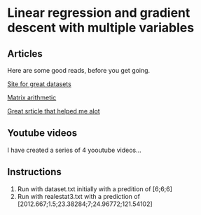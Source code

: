 # Linear regression and gradient descent with multiple variables

## Articles

Here are some good reads, before you get going.

[Site for great datasets](https://lionbridge.ai/datasets/10-open-datasets-for-linear-regression/)

[Matrix arithmetic](http://www.philender.com/courses/multivariate/notes/matoctave.html)

[Great srticle that helped me alot](https://www.codeproject.com/Articles/879043/Implementing-Gradient-Descent-to-Solve-a-Linear-Re)

## Youtube videos

I have created a series of 4 yooutube videos...

## Instructions

1. Run with dataset.txt initially with a predition of [6;6;6]
2. Run with realestat3.txt with a prediction of [2012.667;1.5;23.38284;7;24.96772;121.54102]
